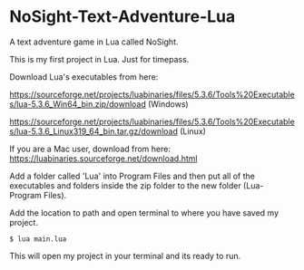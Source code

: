 # NoSight-Text-Adventure-Lua
A text adventure game in Lua called NoSight.

This is my first project in Lua.
Just for timepass.

Download Lua's executables from here: 

https://sourceforge.net/projects/luabinaries/files/5.3.6/Tools%20Executables/lua-5.3.6_Win64_bin.zip/download (Windows)

https://sourceforge.net/projects/luabinaries/files/5.3.6/Tools%20Executables/lua-5.3.6_Linux319_64_bin.tar.gz/download (Linux)
                                      
If you are a Mac user, download from here: https://luabinaries.sourceforge.net/download.html

Add a folder called 'Lua' into Program Files and then put all of the executables and folders inside the zip folder to the new folder (Lua-Program Files).

Add the location to path and open terminal to where you have saved my project.

`$ lua main.lua`

This will open my project in your terminal and its ready to run.
